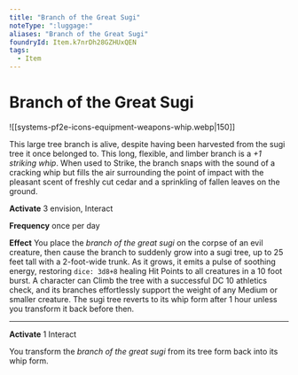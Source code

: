 ```yaml
---
title: "Branch of the Great Sugi"
noteType: ":luggage:"
aliases: "Branch of the Great Sugi"
foundryId: Item.k7nrDh28GZHUxQEN
tags:
  - Item
---
```


# Branch of the Great Sugi
![[systems-pf2e-icons-equipment-weapons-whip.webp|150]]

This large tree branch is alive, despite having been harvested from the sugi tree it once belonged to. This long, flexible, and limber branch is a _+1 striking whip_. When used to Strike, the branch snaps with the sound of a cracking whip but fills the air surrounding the point of impact with the pleasant scent of freshly cut cedar and a sprinkling of fallen leaves on the ground.

**Activate** 3 envision, Interact

**Frequency** once per day

**Effect** You place the _branch of the great sugi_ on the corpse of an evil creature, then cause the branch to suddenly grow into a sugi tree, up to 25 feet tall with a 2-foot-wide trunk. As it grows, it emits a pulse of soothing energy, restoring `dice: 3d8+8` healing Hit Points to all creatures in a 10 foot burst. A character can Climb the tree with a successful DC 10 athletics check, and its branches effortlessly support the weight of any Medium or smaller creature. The sugi tree reverts to its whip form after 1 hour unless you transform it back before then.

* * *

**Activate** 1 Interact

You transform the _branch of the great sugi_ from its tree form back into its whip form.
